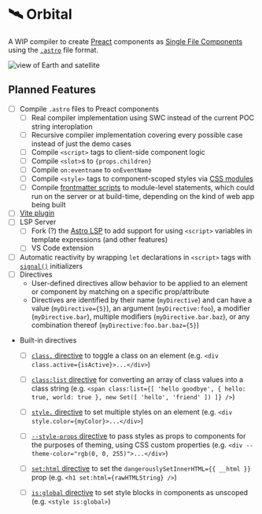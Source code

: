 # 🛰 Orbital

A WIP compiler to create [Preact](https://preactjs.com/) components as [Single File Components](https://vuejs.org/guide/scaling-up/sfc.html) using the [`.astro`](https://astro.build/) file format.

![view of Earth and satellite](https://images.unsplash.com/photo-1446776811953-b23d57bd21aa?ixlib=rb-1.2.1&ixid=MnwxMjA3fDB8MHxwaG90by1wYWdlfHx8fGVufDB8fHx8&auto=format&fit=crop&w=1472&q=80)

## Planned Features

- [ ] Compile `.astro` files to Preact components
    - [ ] Real compiler implementation using SWC instead of the current POC string interoplation
    - [ ] Recursive compiler implementation covering every possible case instead of just the demo cases
    - [ ] Compile `<script>` tags to client-side component logic
    - [ ] Compile `<slot>`s to `{props.children}`
    - [ ] Compile `on:eventname` to `onEventName`
    - [ ] Compile `<style>` tags to component-scoped styles via [CSS modules](https://vitejs.dev/guide/features.html#css-modules)
    - [ ] Compile [frontmatter scripts](https://docs.astro.build/en/core-concepts/astro-components/#the-component-script) to module-level statements, which could run on the server or at build-time, depending on the kind of web app being built
- [ ] [Vite plugin](https://vitejs.dev/guide/api-plugin.html#authoring-a-plugin)
- [ ] LSP Server
    - [ ] Fork (?) the [Astro LSP](https://github.com/withastro/language-tools) to add support for using `<script>` variables in template expressions (and other features)
    - [ ] VS Code extension
- [ ] Automatic reactivity by wrapping `let` declarations in `<script>` tags with [`signal()`](https://preactjs.com/guide/v10/signals#signalinitialvalue) initializers
- [ ] Directives
    - User-defined directives allow behavior to be applied to an element or component by matching on a specific prop/attribute
    - Directives are identified by their name (`myDirective`) and can have a value (`myDirective={5}`), an argument (`myDirective:foo`), a modifier (`myDirective.bar`), multiple modifiers (`myDirective.bar.baz`), or any combination thereof (`myDirective:foo.bar.baz={5}`)
- Built-in directives
    - [ ] [`class.` directive](https://svelte.dev/docs#template-syntax-element-directives-class-name) to toggle a class on an element (e.g. `<div class.active={isActive}>...</div>`)
    - [ ] [`class:list` directive]() for converting an array of class values into a class string (e.g. `<span class:list={[ 'hello goodbye', { hello: true, world: true }, new Set([ 'hello', 'friend' ]) ]} />`)
    - [ ] [`style.` directive](https://svelte.dev/docs#template-syntax-element-directives-style-property) to set multiple styles on an element (e.g. `<div style.color={myColor}>...</div>`)
    - [ ] [`--style-props` directive](https://svelte.dev/docs#template-syntax-component-directives---style-props) to pass styles as props to components for the purposes of theming, using CSS custom properties (e.g. `<div --theme-color="rgb(0, 0, 255)">...</div>`)
    - [ ] [`set:html` directive](https://docs.astro.build/en/reference/directives-reference/#sethtml) to set the `dangerouslySetInnerHTML={{ __html }}` prop (e.g. `<h1 set:html={rawHTMLString} />`)
    - [ ] [`is:global` directive](https://docs.astro.build/en/reference/directives-reference/#isglobal) to set style blocks in components as unscoped (e.g. `<style is:global>`)
    